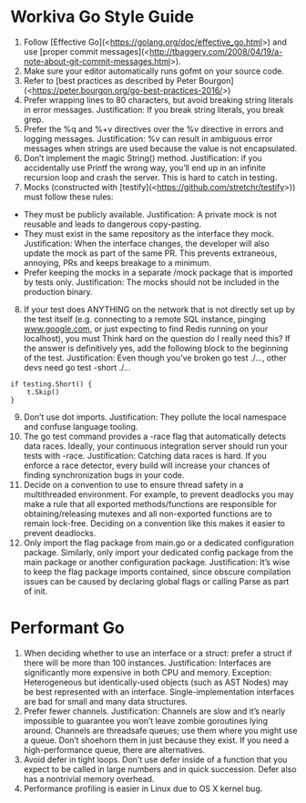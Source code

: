 Workiva Go Style Guide
======================

1.  Follow \[Effective Go\](&lt;<https://golang.org/doc/effective_go.html>&gt;) and use \[proper commit messages\](&lt;<http://tbaggery.com/2008/04/19/a-note-about-git-commit-messages.html>&gt;).
2.  Make sure your editor automatically runs gofmt on your source code.
3.  Refer to \[best practices as described by Peter Bourgon\](&lt;<https://peter.bourgon.org/go-best-practices-2016/>&gt;)
4.  Prefer wrapping lines to 80 characters, but avoid breaking string literals in error messages. Justification: If you break string literals, you break grep.
5.  Prefer the %q and %+v directives over the %v directive in errors and logging messages. Justification: %v can result in ambiguous error messages when strings are used because the value is not encapsulated.
6.  Don’t implement the magic String() method. Justification: if you accidentally use Printf the wrong way, you’ll end up in an infinite recursion loop and crash the server. This is hard to catch in testing.
7.  Mocks (constructed with \[testify\](&lt;<https://github.com/stretchr/testify>&gt;)) must follow these rules:

-   They must be publicly available. Justification: A private mock is not reusable and leads to dangerous copy-pasting.
-   They must exist in the same repository as the interface they mock. Justification: When the interface changes, the developer will also update the mock as part of the same PR. This prevents extraneous, annoying, PRs and keeps breakage to a minimum.
-   Prefer keeping the mocks in a separate /mock package that is imported by tests only. Justification: The mocks should not be included in the production binary.

8.  If your test does ANYTHING on the network that is not directly set up by the test itself (e.g. connecting to a remote SQL instance, pinging www.google.com, or just expecting to find Redis running on your localhost), you must Think hard on the question do I really need this? If the answer is definitively yes, add the following block to the beginning of the test. Justification: Even though you’ve broken go test ./…, other devs need go test -short ./…

```
if testing.Short() {
	t.Skip()
}
```

9.  Don’t use dot imports. Justification: They pollute the local namespace and confuse language tooling.
10.  The go test command provides a -race flag that automatically detects data races. Ideally, your continuous integration server should run your tests with -race. Justification: Catching data races is hard. If you enforce a race detector, every build will increase your chances of finding synchronization bugs in your code.
11.  Decide on a convention to use to ensure thread safety in a multithreaded environment. For example, to prevent deadlocks you may make a rule that all exported methods/functions are responsible for obtaining/releasing mutexes and all non-exported functions are to remain lock-free. Deciding on a convention like this makes it easier to prevent deadlocks.
12. Only import the flag package from main.go or a dedicated configuration package. Similarly, only import your dedicated config package from the main package or another configuration package. Justification: It’s wise to keep the flag package imports contained, since obscure compilation issues can be caused by declaring global flags or calling Parse as part of init.

Performant Go
=============

1.  When deciding whether to use an interface or a struct: prefer a struct if there will be more than 100 instances. Justification: Interfaces are significantly more expensive in both CPU and memory. Exception: Heterogeneous but identically-used objects (such as AST Nodes) may be best represented with an interface. Single-implementation interfaces are bad for small and many data structures.
2.  Prefer fewer channels. Justification: Channels are slow and it’s nearly impossible to guarantee you won’t leave zombie goroutines lying around. Channels are threadsafe queues; use them where you might use a queue. Don’t shoehorn them in just because they exist. If you need a high-performance queue, there are alternatives.
3.  Avoid defer in tight loops. Don’t use defer inside of a function that you expect to be called in large numbers and in quick succession. Defer also has a nontrivial memory overhead.
4.  Performance profiling is easier in Linux due to OS X kernel bug.

